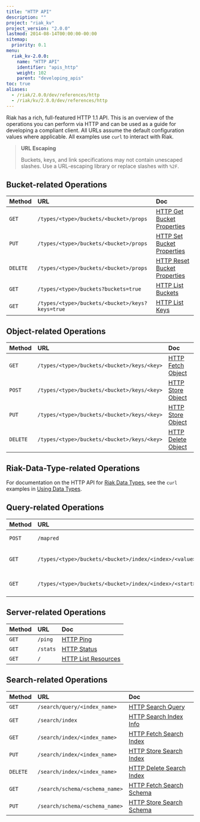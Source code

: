 ```yaml
---
title: "HTTP API"
description: ""
project: "riak_kv"
project_version: "2.0.0"
lastmod: 2014-08-14T00:00:00-00:00
sitemap:
  priority: 0.1
menu:
  riak_kv-2.0.0:
    name: "HTTP API"
    identifier: "apis_http"
    weight: 102
    parent: "developing_apis"
toc: true
aliases:
  - /riak/2.0.0/dev/references/http
  - /riak/kv/2.0.0/dev/references/http
---
```


Riak has a rich, full-featured HTTP 1.1 API. This is an overview of the
operations you can perform via HTTP and can be used as a guide for
developing a compliant client. All URLs assume the default configuration
values where applicable. All examples use `curl` to interact with Riak.

> **URL Escaping**
>
> Buckets, keys, and link specifications may not contain unescaped
slashes. Use a URL-escaping library or replace slashes with `%2F`.

## Bucket-related Operations

Method | URL | Doc
:------|:----|:---
`GET` | `/types/<type>/buckets/<bucket>/props` | [HTTP Get Bucket Properties]({{<baseurl>}}riak/kv/2.0.0/developing/api/http/get-bucket-props)
`PUT` | `/types/<type>/buckets/<bucket>/props` | [HTTP Set Bucket Properties]({{<baseurl>}}riak/kv/2.0.0/developing/api/http/set-bucket-props)
`DELETE` | `/types/<type>/buckets/<bucket>/props` | [HTTP Reset Bucket Properties]({{<baseurl>}}riak/kv/2.0.0/developing/api/http/reset-bucket-props)
`GET` | `/types/<type>/buckets?buckets=true` | [HTTP List Buckets]({{<baseurl>}}riak/kv/2.0.0/developing/api/http/list-buckets)
`GET` | `/types/<type>/buckets/<bucket>/keys?keys=true` | [HTTP List Keys]({{<baseurl>}}riak/kv/2.0.0/developing/api/http/list-keys)

## Object-related Operations

Method | URL | Doc
:------|:----|:---
`GET` | `/types/<type>/buckets/<bucket>/keys/<key>` | [HTTP Fetch Object]({{<baseurl>}}riak/kv/2.0.0/developing/api/http/fetch-object)
`POST` | `/types/<type>/buckets/<bucket>/keys/<key>` | [HTTP Store Object]({{<baseurl>}}riak/kv/2.0.0/developing/api/http/store-object)
`PUT` | `/types/<type>/buckets/<bucket>/keys/<key>` | [HTTP Store Object]({{<baseurl>}}riak/kv/2.0.0/developing/api/http/store-object)
`DELETE` | `/types/<type>/buckets/<bucket>/keys/<key>` | [HTTP Delete Object]({{<baseurl>}}riak/kv/2.0.0/developing/api/http/delete-object)

## Riak-Data-Type-related Operations

For documentation on the HTTP API for [Riak Data Types]({{<baseurl>}}riak/kv/2.0.0/learn/concepts/crdts),
see the `curl` examples in [Using Data Types]({{<baseurl>}}riak/kv/2.0.0/developing/data-types).

## Query-related Operations

Method | URL | Doc
:------|:----|:---
`POST` | `/mapred` | [HTTP MapReduce]({{<baseurl>}}riak/kv/2.0.0/developing/api/http/mapreduce)
`GET` | `/types/<type>/buckets/<bucket>/index/<index>/<value>` | [HTTP Secondary Indexes]({{<baseurl>}}riak/kv/2.0.0/developing/api/http/secondary-indexes)
`GET` | `/types/<type>/buckets/<bucket>/index/<index>/<start>/<end>` | [HTTP Secondary Indexes]({{<baseurl>}}riak/kv/2.0.0/developing/api/http/secondary-indexes)

## Server-related Operations

Method | URL | Doc
:------|:----|:---
`GET` | `/ping` | [HTTP Ping]({{<baseurl>}}riak/kv/2.0.0/developing/api/http/ping)
`GET` | `/stats` | [HTTP Status]({{<baseurl>}}riak/kv/2.0.0/developing/api/http/status)
`GET` | `/` | [HTTP List Resources]({{<baseurl>}}riak/kv/2.0.0/developing/api/http/list-resources)

## Search-related Operations

Method | URL | Doc
:------|:----|:---
`GET` | `/search/query/<index_name>` | [HTTP Search Query]({{<baseurl>}}riak/kv/2.0.0/developing/api/http/search-query)
`GET` | `/search/index` | [HTTP Search Index Info]({{<baseurl>}}riak/kv/2.0.0/developing/api/http/search-index-info)
`GET` | `/search/index/<index_name>` | [HTTP Fetch Search Index]({{<baseurl>}}riak/kv/2.0.0/developing/api/http/fetch-search-index)
`PUT` | `/search/index/<index_name>` | [HTTP Store Search Index]({{<baseurl>}}riak/kv/2.0.0/developing/api/http/store-search-index)
`DELETE` | `/search/index/<index_name>` | [HTTP Delete Search Index]({{<baseurl>}}riak/kv/2.0.0/developing/api/http/delete-search-index)
`GET` | `/search/schema/<schema_name>` | [HTTP Fetch Search Schema]({{<baseurl>}}riak/kv/2.0.0/developing/api/http/fetch-search-schema)
`PUT` | `/search/schema/<schema_name>` | [HTTP Store Search Schema]({{<baseurl>}}riak/kv/2.0.0/developing/api/http/store-search-schema)
